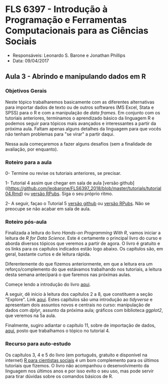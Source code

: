 #  FLS 6397 - Introdução à Programação e Ferramentas Computacionais para as Ciências Sociais

- Responsáveis: Leonardo S. Barone e Jonathan Phillips
- Data: 09/04/2017

## Aula 3 - Abrindo e manipulando dados em R

### Objetivos Gerais

Neste tópico trabalharemos basicamente com as diferentes alternativas para importar dados de texto ou de outros softwares (MS Excel, Stata e SPSS) para o R e com a manipulação de _data frames_. Em conjunto com os tutoriais anteriores, terminamos o aprendizado básico da linguagem R e podemos seguir para tópicos mais avançados e interessantes a partir da próxima aula. Faltam apenas alguns detalhes da linguagem para que vocês não tenham problemas para "se virar" a partir daqui.

Nessa aula começaremos a fazer alguns desafios (sem a finalidade de avaliação, por enquanto).

### Roteiro para a aula

0- Termine ou revise os tutoriais anteriores, se precisar.

1- Tutorial 4 assim que chegar em sala de aula [versão github]((https://github.com/leobarone/FLS6397_2018/blob/master/tutorials/tutorial04.Rmd) ou [versão RPubs](). Siga o seu próprio ritmo.

2- A seguir, façao o Tutorial 5 [versão github]((https://github.com/leobarone/FLS6397_2018/blob/master/tutorials/tutorial05.Rmd)) ou [versão RPubs](). Não se preocupe se não acabar em sala de aula.

### Roteiro pós-aula

Finalizada a leitura do livro  _Hands-on Programming With R_, vamos iniciar a leitura de _R for Data Science_. Este é certamente o principal livro do curso e aborda diversos tópicos que veremos a partir de agora. O livro é gratuito e os links para os capítulos indicados estão logo abaixo. Os capítulos são, em geral, bastante curtos e de leitura rápida. 

Diferentemente do que fizemos anteriormente, em que a leitura era um reforço/complemento do que estávamos trabalhando nos tutoriais, a leitura desta semana antecipará o que faremos nas próximas aulas.

Começe lendo a introdução do livro [aqui](http://r4ds.had.co.nz/introduction.html).

A seguir, dê início à leitura dos capítulos 2 a 8, que constituem a seção "Explore". Link [aqui](http://r4ds.had.co.nz/explore-intro.html). Estes capítulos são uma introdução ao _tidyverse_ e apresentam dois assuntos novos e centrais no curso: manipulação de dados com _dplyr_, assunto da próxima aula; gráficos com biblioteca _ggplot2_, que veremos na 5a aula. 

Finalmente, sugiro adiantar o capítulo 11, sobre de importação de dados, [aqui](http://r4ds.had.co.nz/data-import.html), posto que trabalhamos o tópico no tutorial 4.

### Recurso para auto-estudo

Os capítulos 3, 4 e 5 do livro (em português, gratuito e disponível na internet) [R para cientistas sociais](http://www.uesc.br/editora/livrosdigitais_20140513/r_cientistas.pdf) é um bom complemento para os últimos tutoriais que fizemos. O livro não acompanhou o desenvolvimento da linguagem nos últimos anos e por isso evito o seu uso, mas pode servir para tirar dúvidas sobre os comandos básicos de R.